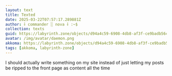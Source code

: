 ```yaml
---
layout: text
title: Texted
date: 2025-03-22T07:57:17.289881Z
author: ⸸ commander ░ nova ⸸ :~$
collection: texts
guid: https://labyrinth.zone/objects/d94a4c59-6908-4db8-af3f-ce9badb56cac
avatar: /img/avatar/daemon.png
akkoma: https://labyrinth.zone/objects/d94a4c59-6908-4db8-af3f-ce9badb56cac
tags: [akkoma, labyrinth-zone]
---
```


<p>I should actually write something on my site instead of just letting my posts be ripped to the front page as content all the time</p>